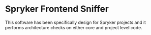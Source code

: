 # Spryker Frontend Sniffer

This software has been specifically design for Spryker projects and it performs architecture checks on either core and project level code.
